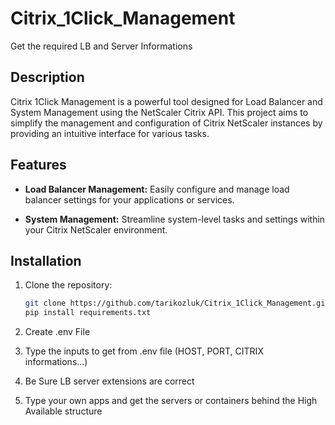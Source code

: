 # Citrix_1Click_Management
Get the required LB and Server Informations 

## Description

Citrix 1Click Management is a powerful tool designed for Load Balancer and System Management using the NetScaler Citrix API. This project aims to simplify the management and configuration of Citrix NetScaler instances by providing an intuitive interface for various tasks.

## Features

- **Load Balancer Management:** Easily configure and manage load balancer settings for your applications or services.

- **System Management:** Streamline system-level tasks and settings within your Citrix NetScaler environment.

## Installation

1. Clone the repository:

   ```bash
   git clone https://github.com/tarikozluk/Citrix_1Click_Management.git
   pip install requirements.txt
2. Create .env File
3. Type the inputs to get from .env file (HOST, PORT, CITRIX informations...)
4. Be Sure LB server extensions are correct

2. Type your own apps and get the servers or containers behind the High Available structure

